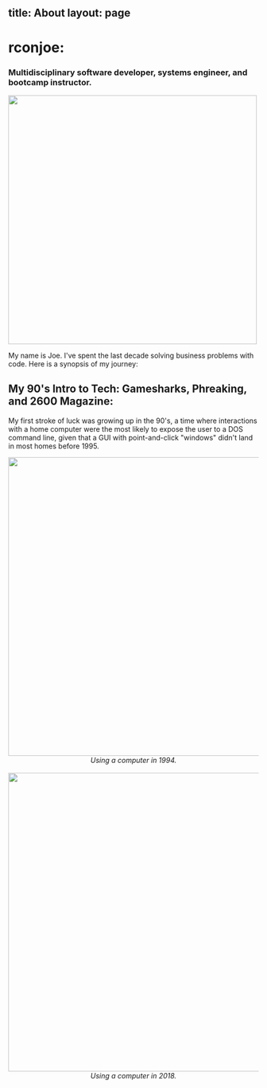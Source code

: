 title: About 
layout: page 
---

# rconjoe:
### Multidisciplinary software developer, systems engineer, and bootcamp instructor.

<img src="/about/images/stageadmin.png" height="500" width="500">

My name is Joe. I've spent the last decade solving business problems with code. Here is a synopsis of my journey:

## My 90's Intro to Tech: Gamesharks, Phreaking, and 2600 Magazine:

My first stroke of luck was growing up in the 90's, a time where interactions with a home computer were the most likely to expose the user to a DOS command line, given that a GUI with point-and-click "windows" didn't land in most homes before 1995.

<img src="/about/images/dos.png" height="600" width="600"> 
<center><i>Using a computer in 1994.</i></center>
<br />
<img src="/about/images/ew.png" height="600" width="600">
<center><i>Using a computer in 2018.</i></center>
